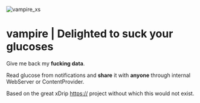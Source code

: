 ![vampire_xs](https://github.com/vicktor/vampire/assets/382114/29897482-3b7f-4144-a540-c460e2b3d794)
# vampire | Delighted to suck your glucoses

Give me back my **fucking data**.

Read glucose from notifications and **share** it with **anyone** through internal WebServer or ContentProvider.

Based on the great xDrip [https://](https://github.com/NightscoutFoundation/xDrip) project without which this would not exist.
